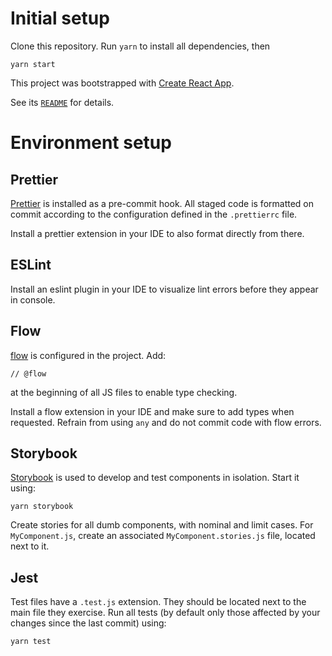 # Initial setup

Clone this repository. Run `yarn` to install all dependencies, then

```
yarn start
```

This project was bootstrapped with [Create React App](https://github.com/facebookincubator/create-react-app).

See its [`README`](https://github.com/facebookincubator/create-react-app/blob/master/packages/react-scripts/template/README.md) for details.

# Environment setup

## Prettier

[Prettier](https://github.com/prettier/prettier) is installed as a pre-commit hook.
All staged code is formatted on commit according to the configuration defined in the `.prettierrc` file.

Install a prettier extension in your IDE to also format directly from there.

## ESLint

Install an eslint plugin in your IDE to visualize lint errors before they appear in console.

## Flow

[flow](https://flow.org/) is configured in the project. Add:

```
// @flow
```

at the beginning of all JS files to enable type checking.

Install a flow extension in your IDE and make sure to add types when requested.
Refrain from using `any` and do not commit code with flow errors.

## Storybook

[Storybook](https://storybooks.js.org/) is used to develop and test components in isolation. Start it using:

```
yarn storybook
```

Create stories for all dumb components, with nominal and limit cases. For `MyComponent.js`, create an associated `MyComponent.stories.js` file, located next to it.

## Jest

Test files have a `.test.js` extension. They should be located next to the main file they exercise.
Run all tests (by default only those affected by your changes since the last commit) using:

```
yarn test
```
